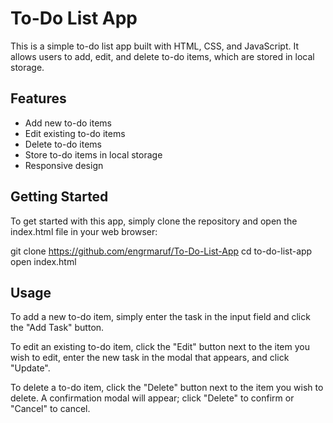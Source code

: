 # To-Do List App

This is a simple to-do list app built with HTML, CSS, and JavaScript. It allows users to add, edit, and delete to-do items, which are stored in local storage.

## Features

- Add new to-do items
- Edit existing to-do items
- Delete to-do items
- Store to-do items in local storage
- Responsive design

## Getting Started

To get started with this app, simply clone the repository and open the index.html file in your web browser:

git clone https://github.com/engrmaruf/To-Do-List-App
cd to-do-list-app
open index.html

## Usage

To add a new to-do item, simply enter the task in the input field and click the "Add Task" button.

To edit an existing to-do item, click the "Edit" button next to the item you wish to edit, enter the new task in the modal that appears, and click "Update".

To delete a to-do item, click the "Delete" button next to the item you wish to delete. A confirmation modal will appear; click "Delete" to confirm or "Cancel" to cancel.


